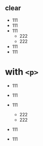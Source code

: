 
## clear
- 111
- 111
- 111
  - 222
  - 222
- 111
- 111

# with `<p>`
- 111
- 111
- 111
  - 222
  - 222

- 111
- 111
